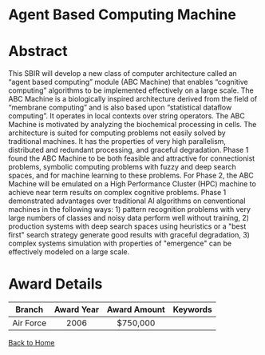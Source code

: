 
Agent Based Computing Machine
=============================

# Abstract


This SBIR will develop a new class of computer architecture called an “agent based computing” module (ABC Machine) that enables “cognitive computing” algorithms to be implemented effectively on a large scale. The ABC Machine is a biologically inspired architecture derived from the field of “membrane computing” and is also based upon “statistical dataflow computing”. It operates in local contexts over string operators.  The ABC Machine  is motivated by analyzing the biochemical processing in cells.  The architecture is suited for computing problems not easily solved by traditional machines. It has the properties of very high parallelism, distributed and redundant processing, and graceful degradation.  Phase 1 found the ABC Machine to be both feasible and attractive for connectionist problems, symbolic computing problems with fuzzy and deep search spaces, and for machine learning to these problems.   For Phase 2, the ABC Machine will be emulated on a High Performance Cluster (HPC) machine to achieve near term results on complex cognitive problems.  Phase 1 demonstrated advantages over traditional AI algorithms on cenventional machines in the following ways:  1)  pattern recognition problems with very large numbers of classes and noisy data perform well without training,  2) production systems with deep search spaces using heuristics or a "best first" search strategy generate good results with graceful degradation,  3) complex systems simulation with properties of "emergence" can be effectively modeled on a large scale.  

# Award Details

|Branch|Award Year|Award Amount|Keywords|
| :---: | :---: | :---: | :---: |
|Air Force|2006|$750,000||
  
  


[Back to Home](https://github.com/chrischow/dod_sbir_awards/CC/#1285)